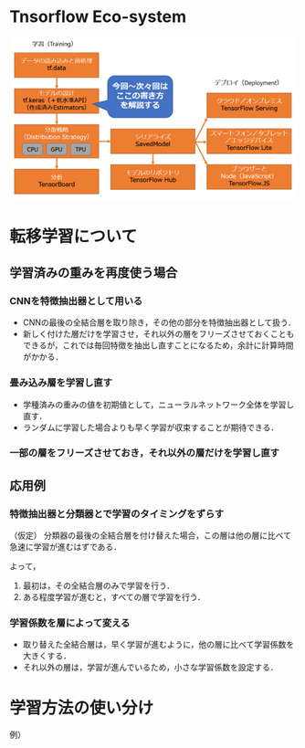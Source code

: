 # Tnsorflow Eco-system
![Tensorflow Eco-system](https://raw.githubusercontent.com/rurusasu/Diary/master/%E7%94%BB%E5%83%8F/TensorFlow_EcoSystem.gif)

# 転移学習について
## 学習済みの重みを再度使う場合
### CNNを特徴抽出器として用いる
* CNNの最後の全結合層を取り除き，その他の部分を特徴抽出器として扱う．
* 新しく付けた層だけを学習させ，それ以外の層をフリーズさせておくこともできるが，これでは毎回特徴を抽出し直すことになるため，余計に計算時間がかかる．

### 畳み込み層を学習し直す
* 学種済みの重みの値を初期値として，ニューラルネットワーク全体を学習し直す．
* ランダムに学習した場合よりも早く学習が収束することが期待できる．

### 一部の層をフリーズさせておき，それ以外の層だけを学習し直す

## 応用例
### 特徴抽出器と分類器とで学習のタイミングをずらす
（仮定）
分類器の最後の全結合層を付け替えた場合，この層は他の層に比べて急速に学習が進むはずである．

よって，
1. 最初は，その全結合層のみで学習を行う．
2. ある程度学習が進むと，すべての層で学習を行う．

### 学習係数を層によって変える
* 取り替えた全結合層は，早く学習が進むように，他の層に比べて学習係数を大きくする．
* それ以外の層は，学習が進んでいるため，小さな学習係数を設定する．

# 学習方法の使い分け
例）
